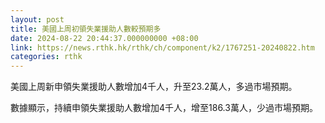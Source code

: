 ```yaml
---
layout: post
title: 美國上周初領失業援助人數較預期多
date: 2024-08-22 20:44:37.000000000 +08:00
link: https://news.rthk.hk/rthk/ch/component/k2/1767251-20240822.htm
categories: rthk
---
```


美國上周新申領失業援助人數增加4千人，升至23.2萬人，多過市場預期。

數據顯示，持續申領失業援助人數增加4千人，增至186.3萬人，少過市場預期。
